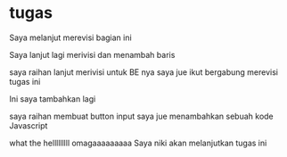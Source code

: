# tugas

Saya melanjut merevisi bagian ini

Saya lanjut lagi merivisi dan menambah baris

saya raihan lanjut merivisi untuk BE nya
saya jue ikut bergabung merevisi tugas ini


Ini saya tambahkan lagi

saya raihan membuat button input
saya jue menambahkan sebuah kode Javascript


what the helllllllll omagaaaaaaaaa
Saya niki akan melanjutkan tugas ini
